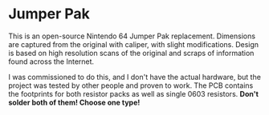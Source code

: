 # Jumper Pak

This is an open-source Nintendo 64 Jumper Pak replacement.
Dimensions are captured from the original with caliper, with slight modifications.
Design is based on high resolution scans of the original and scraps of information found across the Internet.

I was commissioned to do this, and I don't have the actual hardware, but the project was tested by other people and proven to work.
The PCB contains the footprints for both resistor packs as well as single 0603 resistors.
**Don't solder both of them! Choose one type!**
